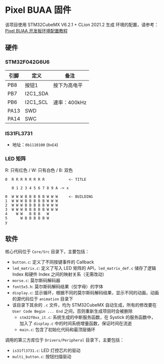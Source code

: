 # Pixel BUAA 固件

该项目使用 STM32CubeMX V6.2.1 + CLion 2021.2 生成
环境的配置，请参考：[Pixel BUAA 开发板环境配置教程](https://blog.t123yh.xyz:2/index.php/archives/821)
## 硬件

### STM32F042G6U6
| 引脚 | 定义 | 备注 |
| --- | --- | --- |
| PB8 | 按钮1  | 按下为高电平 |
| PB7 | I2C1_SDA | |
| PB6 | I2C1_SCL | 速率：400kHz |
| PA13 | SWD | |
| PA14 | SWC | |

### IS31FL3731
- 地址：`0b1110100` (`0xE4`)

### LED 矩阵
R: 只有红色 / W: 只有白色 / B: 双色
```
0  R R R R R R R R           <- TITLE

   0 1 2 3 4 5 6 7 8 9 A -> x

0  W W W B B B B B W W W     <- BUILDING
1  W W W B B B B B W W W
2  W W W B B B B B W W W
3  W W W B B B B B W W W
4    W W   B B B   W
5      W B B B B B W
y
```

## 软件
核心代码位于 `Core/Src` 目录下，主要包括：
- `button.c`: 定义了不同按键事件的 Callback
- `led_matrix.c`: 定义了写入 LED 矩阵的 API，`led_matrix_def.c` 储存了逻辑 Index 和硬件 Index 之间的映射关系（无需改动）
- `morse.c`: 莫尔斯码解码器
- `font5x5.h`: 莫尔斯码解码结果（仅字母）的字体
- `display.c`: 显示循环，根据不同的莫尔斯码解码结果，显示不同的动画，动画的源代码位于 `animation` 目录下
- 该目录下其余的 `.c` 文件，均为 STM32CubeMX 自动生成，所有的修改要在 `User Code Begin ... End` 之间，否则重新生成项目时会被删除
  - `stm32f0xx_it.c`: 系统生成的中断服务函数，在 Systick 的服务函数中，加入了 `display.c` 中的时间系统增量函数，保证时间在流逝
  - `main.c`: 包含了初始化代码和最顶层循环

调用的第三方库位于 `Drivers/Peripheral` 目录下，主要包括：
- `is31fl3731.c`: LED 灯控芯片的驱动
- `multi_button.c`: 按钮扫描驱动